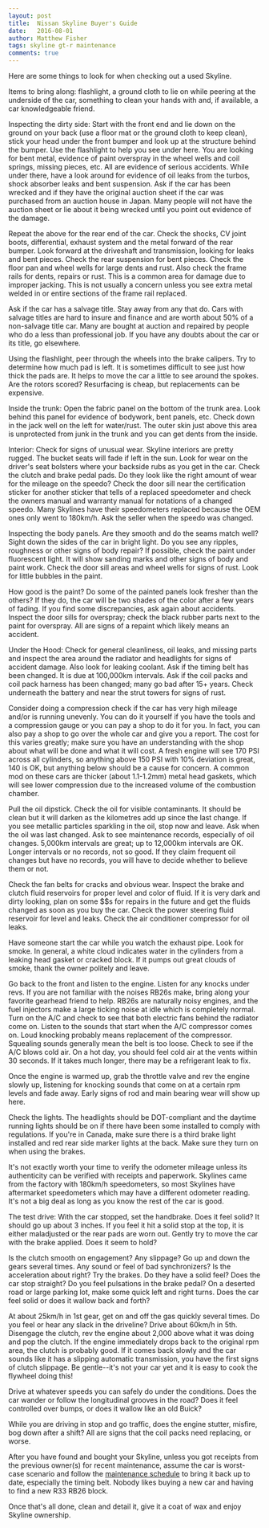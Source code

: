 ```yaml
---
layout: post
title:  Nissan Skyline Buyer's Guide
date:   2016-08-01
author: Matthew Fisher
tags: skyline gt-r maintenance
comments: true
---
```


Here are some things to look for when checking out a used Skyline.

Items to bring along: flashlight, a ground cloth to lie on while peering at the underside of the car, something to clean your hands with and, if available, a car knowledgeable friend.

Inspecting the dirty side: Start with the front end and lie down on the ground on your back (use a
floor mat or the ground cloth to keep clean), stick your head under the front bumper and look up at
the structure behind the bumper. Use the flashlight to help you see under here. You are looking for
bent metal, evidence of paint overspray in the wheel wells and coil springs, missing pieces, etc.
All are evidence of serious accidents. While under there, have a look around for evidence of oil
leaks from the turbos, shock absorber leaks and bent suspension. Ask if the car has been wrecked and
if they have the original auction sheet if the car was purchased from an auction house in Japan.
Many people will not have the auction sheet or lie about it being wrecked until you point out
evidence of the damage.

Repeat the above for the rear end of the car. Check the shocks, CV joint boots, differential,
exhaust system and the metal forward of the rear bumper. Look forward at the driveshaft and
transmission, looking for leaks and bent pieces. Check the rear suspension for bent pieces. Check
the floor pan and wheel wells for large dents and rust. Also check the frame rails for dents,
repairs or rust. This is a common area for damage due to improper jacking. This is not usually a
concern unless you see extra metal welded in or entire sections of the frame rail replaced.

Ask if the car has a salvage title. Stay away from any that do. Cars with salvage titles are hard to
insure and finance and are worth about 50% of a non-salvage title car. Many are bought at auction
and repaired by people who do a less than professional job. If you have any doubts about the car or
its title, go elsewhere.

Using the flashlight, peer through the wheels into the brake calipers. Try to determine how much pad
is left. It is sometimes difficult to see just how thick the pads are. It helps to move the car a
little to see around the spokes. Are the rotors scored? Resurfacing is cheap, but replacements can
be expensive.

Inside the trunk: Open the fabric panel on the bottom of the trunk area. Look behind this panel for
evidence of bodywork, bent panels, etc. Check down in the jack well on the left for water/rust. The
outer skin just above this area is unprotected from junk in the trunk and you can get dents from the
inside.

Interior: Check for signs of unusual wear. Skyline interiors are pretty rugged. The bucket seats
will fade if left in the sun. Look for wear on the driver's seat bolsters where your backside rubs
as you get in the car. Check the clutch and brake pedal pads. Do they look like the right amount of
wear for the mileage on the speedo? Check the door sill near the certification sticker for another
sticker that tells of a replaced speedometer and check the owners manual and warranty manual for
notations of a changed speedo. Many Skylines have their speedometers replaced because the OEM ones
only went to 180km/h. Ask the seller when the speedo was changed.

Inspecting the body panels. Are they smooth and do the seams match well? Sight down the sides of the
car in bright light. Do you see any ripples, roughness or other signs of body repair? If possible,
check the paint under fluorescent light. It will show sanding marks and other signs of body and
paint work. Check the door sill areas and wheel wells for signs of rust. Look for little bubbles in
the paint.

How good is the paint? Do some of the painted panels look fresher than the others? If they do, the
car will be two shades of the color after a few years of fading. If you find some discrepancies,
ask again about accidents. Inspect the door sills for overspray; check the black rubber parts next
to the paint for overspray. All are signs of a repaint which likely means an accident.

Under the Hood: Check for general cleanliness, oil leaks, and missing parts and inspect the area
around the radiator and headlights for signs of accident damage. Also look for leaking coolant. Ask
if the timing belt has been changed. It is due at 100,000km intervals. Ask if the coil packs and
coil pack harness has been changed; many go bad after 15+ years. Check underneath the battery and
near the strut towers for signs of rust.

Consider doing a compression check if the car has very high mileage and/or is running unevenly. You
can do it yourself if you have the tools and a compression gauge or you can pay a shop to do it for
you. In fact, you can also pay a shop to go over the whole car and give you a report. The cost for
this varies greatly; make sure you have an understanding with the shop about what will be done and
what it will cost. A fresh engine will see 170 PSI across all cylinders, so anything above 150 PSI
with 10% deviation is great, 140 is OK, but anything below should be a cause for concern. A common
mod on these cars are thicker (about 1.1-1.2mm) metal head gaskets, which will see lower compression
due to the increased volume of the combustion chamber.

Pull the oil dipstick. Check the oil for visible contaminants. It should be clean but it will darken
as the kilometres add up since the last change. If you see metallic particles sparkling in the oil,
stop now and leave. Ask when the oil was last changed. Ask to see maintenance records, especially of
oil changes. 5,000km intervals are great; up to 12,000km intervals are OK. Longer intervals or no
records, not so good. If they claim frequent oil changes but have no records, you will have to
decide whether to believe them or not.

Check the fan belts for cracks and obvious wear. Inspect the brake and clutch fluid reservoirs for
proper level and color of fluid. If it is very dark and dirty looking, plan on some $$s for repairs
in the future and get the fluids changed as soon as you buy the car. Check the power steering fluid
reservoir for level and leaks. Check the air conditioner compressor for oil leaks.

Have someone start the car while you watch the exhaust pipe. Look for smoke. In general, a white
cloud indicates water in the cylinders from a leaking head gasket or cracked block. If it pumps out
great clouds of smoke, thank the owner politely and leave.

Go back to the front and listen to the engine. Listen for any knocks under revs. If you are
not familiar with the noises RB26s make, bring along your favorite gearhead friend to help. RB26s
are naturally noisy engines, and the fuel injectors make a large ticking noise at idle which is
completely normal. Turn on the A/C and check to see that both electric fans behind the radiator come
on. Listen to the sounds that start when the A/C compressor comes on. Loud knocking probably means
replacement of the compressor. Squealing sounds generally mean the belt is too loose. Check to see
if the A/C blows cold air. On a hot day, you should feel cold air at the vents within 30 seconds. If
it takes much longer, there may be a refrigerant leak to fix.

Once the engine is warmed up, grab the throttle valve and rev the engine slowly up, listening for
knocking sounds that come on at a certain rpm levels and fade away. Early signs of rod and main
bearing wear will show up here.

Check the lights. The headlights should be DOT-compliant and the daytime running lights should be on
if there have been some installed to comply with regulations. If you're in Canada, make sure there
is a third brake light installed and red rear side marker lights at the back. Make sure they turn
on when using the brakes.

It's not exactly worth your time to verify the odometer mileage unless its authenticity can be
verified with receipts and paperwork. Skylines came from the factory with 180km/h speedometers, so
most Skylines have aftermarket speedometers which may have a different odometer reading. It's not a
big deal as long as you know the rest of the car is good.

The test drive: With the car stopped, set the handbrake. Does it feel solid? It should go up about
3 inches. If you feel it hit a solid stop at the top, it is either maladjusted or the rear pads are
worn out. Gently try to move the car with the brake applied. Does it seem to hold?

Is the clutch smooth on engagement? Any slippage? Go up and down the gears several times. Any sound
or feel of bad synchronizers? Is the acceleration about right? Try the brakes. Do they have a solid
feel? Does the car stop straight? Do you feel pulsations in the brake pedal? On a deserted road or
large parking lot, make some quick left and right turns. Does the car feel solid or does it wallow
back and forth?

At about 25km/h in 1st gear, get on and off the gas quickly several times. Do you feel or hear any
slack in the driveline? Drive about 60km/h in 5th. Disengage the clutch, rev the engine about 2,000
above what it was doing and pop the clutch. If the engine immediately drops back to the original rpm
area, the clutch is probably good. If it comes back slowly and the car sounds like it has a slipping
automatic transmission, you have the first signs of clutch slippage. Be gentle--it's not your car
yet and it is easy to cook the flywheel doing this!

Drive at whatever speeds you can safely do under the conditions. Does the car wander or follow the
longitudinal grooves in the road? Does it feel controlled over bumps, or does it wallow like an old
Buick?

While you are driving in stop and go traffic, does the engine stutter, misfire, bog down after a
shift? All are signs that the coil packs need replacing, or worse.

After you have found and bought your Skyline, unless you got receipts from the previous owner(s) for
recent maintenance, assume the car is worst-case scenario and follow the [maintenance schedule]() to
bring it back up to date, especially the timing belt. Nobody likes buying a new car and having to
find a new R33 RB26 block.

Once that's all done, clean and detail it, give it a coat of wax and enjoy Skyline ownership.

